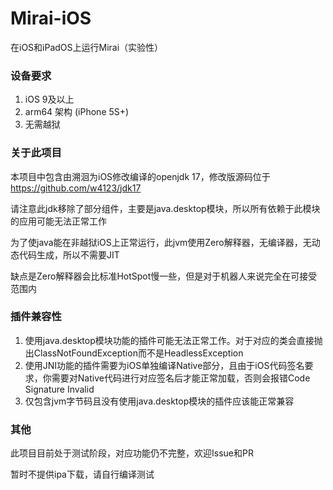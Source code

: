 # Mirai-iOS
在iOS和iPadOS上运行Mirai（实验性）

### 设备要求
1. iOS 9及以上
2. arm64 架构 (iPhone 5S+)
3. 无需越狱

### 关于此项目
本项目中包含由溯洄为iOS修改编译的openjdk 17，修改版源码位于 https://github.com/w4123/jdk17

请注意此jdk移除了部分组件，主要是java.desktop模块，所以所有依赖于此模块的应用可能无法正常工作

为了使java能在非越狱iOS上正常运行，此jvm使用Zero解释器，无编译器，无动态代码生成，所以不需要JIT

缺点是Zero解释器会比标准HotSpot慢一些，但是对于机器人来说完全在可接受范围内

### 插件兼容性
1. 使用java.desktop模块功能的插件可能无法正常工作。对于对应的类会直接抛出ClassNotFoundException而不是HeadlessException
2. 使用JNI功能的插件需要为iOS单独编译Native部分，且由于iOS代码签名要求，你需要对Native代码进行对应签名后才能正常加载，否则会报错Code Signature Invalid
3. 仅包含jvm字节码且没有使用java.desktop模块的插件应该能正常兼容

### 其他
此项目目前处于测试阶段，对应功能仍不完整，欢迎Issue和PR

暂时不提供ipa下载，请自行编译测试
